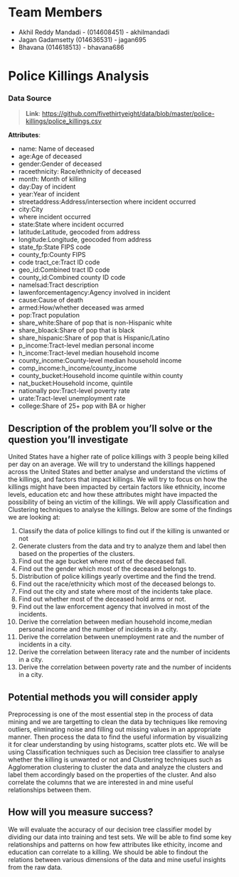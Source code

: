
# Team Members

 - Akhil Reddy Mandadi  - (014608451) - akhilmandadi 
 - Jagan Gadamsetty (014636531) - jagan695 
 - Bhavana (014618513) - bhavana686

# Police Killings Analysis
### Data Source

> **Link**: https://github.com/fivethirtyeight/data/blob/master/police-killings/police_killings.csv

**Attributes**:

 - name: Name of deceased 
 - age:Age of deceased 
 - gender:Gender of deceased
 - raceethnicity: Race/ethnicity of deceased 
- month: Month of killing
- day:Day of incident 
- year:Year of incident
- streetaddress:Address/intersection where incident occurred 
- city:City
- where incident occurred 
- state:State where incident occurred
- latitude:Latitude, geocoded from address 
- longitude:Longitude, geocoded from address 
- state_fp:State FIPS code 
- county_fp:County FIPS
- code tract_ce:Tract ID code 
- geo_id:Combined tract ID code
- county_id:Combined county ID code 
- namelsad:Tract description
- lawenforcementagency:Agency involved in incident 
- cause:Cause of death
- armed:How/whether deceased was armed 
- pop:Tract population
- share_white:Share of pop that is non-Hispanic white
- share_bloack:Share of pop that is black 
- share_hispanic:Share of pop that is Hispanic/Latino 
- p_income:Tract-level median personal income
- h_income:Tract-level median household income
- county_income:County-level median household income
- comp_income:h_income/county_income 
- county_bucket:Household income quintile within county 
- nat_bucket:Household income, quintile
- nationally pov:Tract-level poverty rate 
- urate:Tract-level unemployment rate 
- college:Share of 25+ pop with BA or higher

## Description of the problem you’ll solve or the question you’ll investigate
United States have a higher rate of police killings with 3 people being killed per day on an average. We will try to understand the killings happened across the United States and better analyse and understand the victims of the killings, and factors that impact killings. We will try to focus on how the killings might have been impacted by certain factors like ethnicity, income levels, education etc and how these attributes might have impacted the possibility of being an victim of the killings. We will apply Classification and Clustering techniques to analyse the killings.
Below are some of the findings we are looking at:
1. Classify the data of police killings to find out if the killing is unwanted or not
2. Generate clusters from the data and try to analyze them and label then based on the properties of the clusters.
3. Find out the age bucket where most of the deceased fall.
4. Find out the gender which most of the deceased belongs to.
5. Distribution of police killings yearly overtime and the find the trend.
6. Find out the race/ethnicity which most of the deceased belongs to.
7. Find out the city and state where most of the incidents take place.
8. Find out whether most of the deceased hold arms or not.
9. Find out the law enforcement agency that involved in most of the incidents.
10. Derive the correlation between median household income,median personal income and the number of incidents in a city.
11. Derive the correlation between unemployment rate and the number of incidents in a city.
12. Derive the correlation between literacy rate and the number of incidents in a city.
13. Derive the correlation between poverty rate and the number of incidents in a city. 

## Potential methods you will consider apply
Preprocessing is one of the most essential step in the process of data mining and we are targetting to clean the data by techniques like removing outliers, eliminating noise and filling out missing values in an appropriate manner. Then process the data to find the useful information by visualizing it for clear understanding by using histograms, scatter plots etc. 
We will be using Classification techniques such as Decision tree classifier to analyse whether the killing is unwanted or not and
Clustering techniques such as Agglomeration clustering to cluster the data and analyze the clusters and label them accordingly based on the properties of the cluster.
And also correlate the columns that we are interested in and mine useful relationships between them.

## How will you measure success?

We will evaluate the accuracy of our decision tree classifier model by dividing our data into training and test sets. We will be able to find some key relationships and patterns on how few attributes like ethicity, income and education can correlate to a killing.
We should be able to findout the relations between various dimensions of the data and mine useful insights from the raw data.

